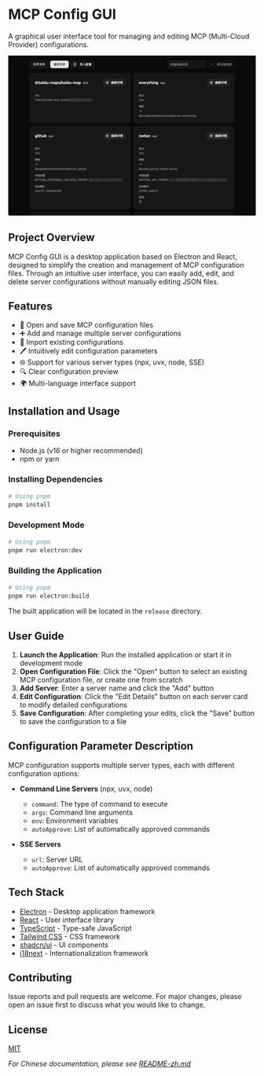 # MCP Config GUI

A graphical user interface tool for managing and editing MCP (Multi-Cloud Provider) configurations.

![MCP Config GUI](./screenshots/app-screenshot.png)

## Project Overview

MCP Config GUI is a desktop application based on Electron and React, designed to simplify the creation and management of MCP configuration files. Through an intuitive user interface, you can easily add, edit, and delete server configurations without manually editing JSON files.

## Features

- 📂 Open and save MCP configuration files
- ➕ Add and manage multiple server configurations
- 🔄 Import existing configurations
- 🖊️ Intuitively edit configuration parameters
- 🌐 Support for various server types (npx, uvx, node, SSE)
- 🔍 Clear configuration preview
- 🌍 Multi-language interface support

## Installation and Usage

### Prerequisites

- Node.js (v16 or higher recommended)
- npm or yarn

### Installing Dependencies

```bash
# Using pnpm
pnpm install
```

### Development Mode

```bash
# Using pnpm
pnpm run electron:dev
```

### Building the Application

```bash
# Using pnpm
pnpm run electron:build
```

The built application will be located in the `release` directory.

## User Guide

1. **Launch the Application**: Run the installed application or start it in development mode
2. **Open Configuration File**: Click the "Open" button to select an existing MCP configuration file, or create one from scratch
3. **Add Server**: Enter a server name and click the "Add" button
4. **Edit Configuration**: Click the "Edit Details" button on each server card to modify detailed configurations
5. **Save Configuration**: After completing your edits, click the "Save" button to save the configuration to a file

## Configuration Parameter Description

MCP configuration supports multiple server types, each with different configuration options:

- **Command Line Servers** (npx, uvx, node)
  - `command`: The type of command to execute
  - `args`: Command line arguments
  - `env`: Environment variables
  - `autoApprove`: List of automatically approved commands

- **SSE Servers**
  - `url`: Server URL
  - `autoApprove`: List of automatically approved commands

## Tech Stack

- [Electron](https://www.electronjs.org/) - Desktop application framework
- [React](https://reactjs.org/) - User interface library
- [TypeScript](https://www.typescriptlang.org/) - Type-safe JavaScript
- [Tailwind CSS](https://tailwindcss.com/) - CSS framework
- [shadcn/ui](https://ui.shadcn.com/) - UI components
- [i18next](https://www.i18next.com/) - Internationalization framework

## Contributing

Issue reports and pull requests are welcome. For major changes, please open an issue first to discuss what you would like to change.

## License

[MIT](LICENSE)

*For Chinese documentation, please see [README-zh.md](README-zh.md)*
